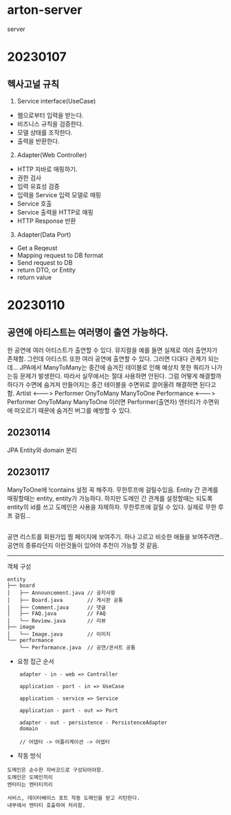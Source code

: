 # arton-server
server

# 20230107

## 헥사고널 규칙
1. Service interface(UseCase)

- 웹으로부터 입력을 받는다.
- 비즈니스 규칙을 검증한다.
- 모델 상태를 조작한다.
- 출력을 반환한다.

2. Adapter(Web Controller)

- HTTP 자바로 매핑하기.
- 권한 검사
- 입력 유효성 검증
- 입력을 Service 입력 모델로 매핑
- Service 호출
- Service 출력을 HTTP로 매핑
- HTTP Response 반환

3. Adapter(Data Port)

- Get a Reqeust
- Mapping request to DB format
- Send request to DB
- return DTO, or Entity
- return value



# 20230110
## 공연에 아티스트는 여러명이 출연 가능하다.
한 공연에 여러 아티스트가 출연할 수 있다. 뮤지컬을 예를 들면 실제로 여러 출연자가 존재함.
그런데 아티스트 또한 여러 공연에 출연할 수 있다. 그러면 다대다 관계가 되는데...
JPA에서 ManyToMany는 중간에 숨겨진 테이블로 인해 예상치 못한 쿼리가 나가는등 문제가 발생한다.
따라서 실무에서는 절대 사용하면 안된다. 그럼 어떻게 해결할까 하다가 
수면에 숨겨져 만들어지는 중간 테이블을 수면위로 끌어올려 해결하면 된다고 함.
Artist <---> Performer OnyToMany ManyToOne
Performance <---> Performer OnyToMany ManyToOne
이러면 Performer(출연자) 엔터티가 수면위에 떠오르기 때문에 숨겨진 버그를 예방할 수 있다.

## 20230114
JPA Entity와 domain 분리 

## 20230117
ManyToOne에 !contains 설정 꼭 해주자. 무한루프에 걸릴수있음.
Entity 간 관계를 매핑할때는 entity, entity가 가능하다. 하지만 도메인 간 관계를 설정할때는 되도록 
entity의 id를 쓰고 도메인은 사용을 자제하자. 무한루프에 걸릴 수 있다. 실제로 무한 루프 걸림...

## 
공연 리스트를 회원가입 찜 페이지에 보여주기. 하나 고르고 비슷한 애들을 보여주려면.. 공연의 종류라던지 이런것들이 있어야 추천이 가능할 것 같음.

--------------------------------------------------
객체 구성
```
entity
├── board
│   ├── Announcement.java // 공지사항
│   ├── Board.java        // 게시판 공통    
│   ├── Comment.java      // 댓글
│   ├── FAQ.java          // FAQ
│   └── Review.java       // 리뷰
├── image
│   └── Image.java        // 이미지
└── performance
    └── Performance.java  // 공연/콘서트 공통

``` 

- 요청 접근 순서

``` 
    adapter - in - web => Controller
    
    application - port - in => UseCase
    
    application - service => Service
    
    application - port - out => Port
    
    adapter - out - persistence - PersistenceAdapter
    domain
    
    // 어댑터 -> 어플리케이션 -> 어뎁터
``` 

- 작동 방식

```
도메인은 순수한 자바코드로 구성되어야함.
도메인은 도메인끼리
엔터티는 엔터티끼리

서비스, 데이터베이스 포트 작동 도메인을 받고 리턴한다.
내부에서 엔터티 호출하여 처리함.
```